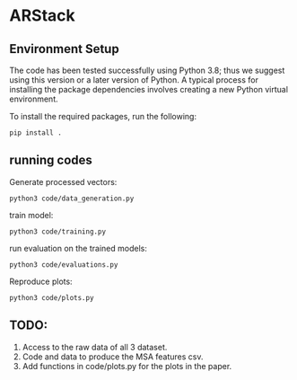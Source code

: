 ARStack
========================================

## Environment Setup
The code has been tested successfully using Python 3.8; thus we suggest using this version or a later version of Python. A typical process for installing the package dependencies involves creating a new Python virtual environment.

To install the required packages, run the following:
```console
pip install .
```
## running codes
Generate processed vectors:
```console
python3 code/data_generation.py
```

train model:

```console
python3 code/training.py
```

run evaluation on the trained models:

```console
python3 code/evaluations.py
```

Reproduce plots:
```console
python3 code/plots.py
```

## TODO:
1. Access to the raw data of all 3 dataset.
2. Code and data to produce the MSA features csv.
3. Add functions in code/plots.py for the plots in the paper. 